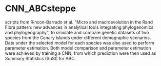 # CNN_ABCsteppe

scripts from Rincon-Barrado et al. "Micro and macroevolution in the Rand Flora pattern: new advances in analytical tools integrating phylogenomics and phylogeography", to simulate and compare genetic datasets of two species from the Canary islands under different demographic scenarios. Data under the selected model for each species was also used to perform parameter estimation. Both model comparison and parameter estimation were achieved by training a CNN, from which prediction were then used as Summary Statistics (SuSt) for ABC.
